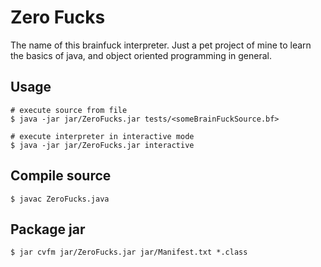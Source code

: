 # Zero Fucks

The name of this brainfuck interpreter. Just a pet project of mine to learn
the basics of java, and object oriented programming in general.

## Usage

```
# execute source from file
$ java -jar jar/ZeroFucks.jar tests/<someBrainFuckSource.bf>

# execute interpreter in interactive mode
$ java -jar jar/ZeroFucks.jar interactive
```

## Compile source

```
$ javac ZeroFucks.java
```

## Package jar

```
$ jar cvfm jar/ZeroFucks.jar jar/Manifest.txt *.class
```

